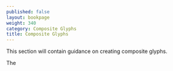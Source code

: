 ```yaml
---
published: false
layout: bookpage
weight: 340
category: Composite Glyphs
title: Composite Glyphs
---
```


This section will contain guidance on creating composite glyphs.

The 
